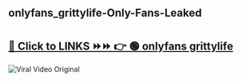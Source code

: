 
 ## onlyfans_grittylife-Only-Fans-Leaked

# <h2><a href="https://clipsfans.com/onlyfans_grittylife&ref=git">🔗 Click to LINKS ⏩⏩ 👉 🟢 onlyfans grittylife </a></h2>

<a href="https://clipsfans.com/onlyfans_grittylife&ref=git" rel="nofollow" data-target="animated-image.originalLink"><img src="https://i.ibb.co.com/xMMVF88/686577567.gif" alt="Viral Video Original" style="max-width: 100%; display: inline-block;" data-target="animated-image.originalImage"></a>
